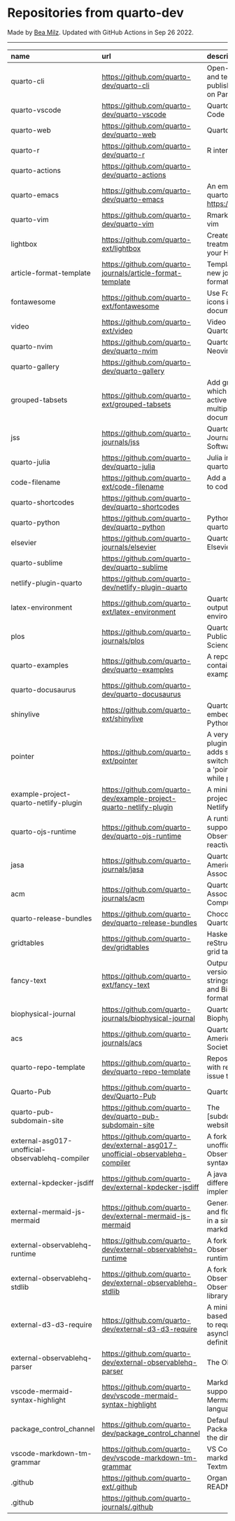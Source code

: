 # Repositories from quarto-dev
Made by [Bea Milz](https://twitter.com/beamilz).
Updated with GitHub Actions in Sep 26 2022.
<hr> 

|name                                             |url                                                                            |description                                                                                                                       | stars| forks| open_issues|
|:------------------------------------------------|:------------------------------------------------------------------------------|:---------------------------------------------------------------------------------------------------------------------------------|-----:|-----:|-----------:|
|quarto-cli                                       |https://github.com/quarto-dev/quarto-cli                                       |Open-source scientific and technical publishing system built on Pandoc.                                                           |  1258|    99|         403|
|quarto-vscode                                    |https://github.com/quarto-dev/quarto-vscode                                    |Quarto extension for VS Code                                                                                                      |    94|     7|          28|
|quarto-web                                       |https://github.com/quarto-dev/quarto-web                                       |Quarto website                                                                                                                    |    90|   180|          33|
|quarto-r                                         |https://github.com/quarto-dev/quarto-r                                         |R interface to quarto-cli                                                                                                         |    85|     9|          34|
|quarto-actions                                   |https://github.com/quarto-dev/quarto-actions                                   |                                                                                                                                  |    51|    16|          18|
|quarto-emacs                                     |https://github.com/quarto-dev/quarto-emacs                                     |An emacs mode for quarto: https://quarto.org                                                                                      |    46|     6|           2|
|quarto-vim                                       |https://github.com/quarto-dev/quarto-vim                                       |Rmarkdown support for vim                                                                                                         |    42|    10|           7|
|lightbox                                         |https://github.com/quarto-ext/lightbox                                         |Create lightbox treatments for images in your HTML documents.                                                                     |    29|     2|           5|
|article-format-template                          |https://github.com/quarto-journals/article-format-template                     |Template for creating a new journal article format for Quarto                                                                     |    24|     2|           6|
|fontawesome                                      |https://github.com/quarto-ext/fontawesome                                      |Use Font Awesome icons in HTML and PDF documents.                                                                                 |    23|     5|           7|
|video                                            |https://github.com/quarto-ext/video                                            |Video Extension for Quarto                                                                                                        |    17|     0|           2|
|quarto-nvim                                      |https://github.com/quarto-dev/quarto-nvim                                      |Quarto mode for Neovim                                                                                                            |    16|     0|           2|
|quarto-gallery                                   |https://github.com/quarto-dev/quarto-gallery                                   |                                                                                                                                  |    15|    11|           0|
|grouped-tabsets                                  |https://github.com/quarto-ext/grouped-tabsets                                  |Add grouped tabsets, which remember the active tab across multiple HTML documents.                                                |    12|     2|           1|
|jss                                              |https://github.com/quarto-journals/jss                                         |Quarto template for the Journal of Statistical Software                                                                           |    11|     2|           3|
|quarto-julia                                     |https://github.com/quarto-dev/quarto-julia                                     |Julia interface to quarto-cli                                                                                                     |    10|     0|           5|
|code-filename                                    |https://github.com/quarto-ext/code-filename                                    |Add a filename header to code blocks                                                                                              |    10|     0|           3|
|quarto-shortcodes                                |https://github.com/quarto-dev/quarto-shortcodes                                |                                                                                                                                  |     8|     1|           2|
|quarto-python                                    |https://github.com/quarto-dev/quarto-python                                    |Python interface to quarto-cli                                                                                                    |     7|     0|           0|
|elsevier                                         |https://github.com/quarto-journals/elsevier                                    |Quarto template for Elsevier Journals                                                                                             |     7|     2|           3|
|quarto-sublime                                   |https://github.com/quarto-dev/quarto-sublime                                   |                                                                                                                                  |     6|     1|           1|
|netlify-plugin-quarto                            |https://github.com/quarto-dev/netlify-plugin-quarto                            |                                                                                                                                  |     5|     0|           2|
|latex-environment                                |https://github.com/quarto-ext/latex-environment                                |Quarto extension to output custom LaTeX environments.                                                                             |     5|     3|           0|
|plos                                             |https://github.com/quarto-journals/plos                                        |Quarto template for Public Library of Science                                                                                     |     5|     1|           9|
|quarto-examples                                  |https://github.com/quarto-dev/quarto-examples                                  |A repository of self-contained quarto examples                                                                                    |     4|     0|           0|
|quarto-docusaurus                                |https://github.com/quarto-dev/quarto-docusaurus                                |                                                                                                                                  |     4|     0|           1|
|shinylive                                        |https://github.com/quarto-ext/shinylive                                        |Quarto extension to embed Shinylive for Python applications                                                                       |     4|     0|           0|
|pointer                                          |https://github.com/quarto-ext/pointer                                          |A very simple RevealJS plugin extension that adds support for switching the cursor to a 'pointer' style element while presenting. |     3|     1|           0|
|example-project-quarto-netlify-plugin            |https://github.com/quarto-dev/example-project-quarto-netlify-plugin            |A minimal Quarto project using Quarto's Netlify plugin                                                                            |     2|     0|           0|
|quarto-ojs-runtime                               |https://github.com/quarto-dev/quarto-ojs-runtime                               |A runtime for quarto's support of ObservableHQ's reactive Javascript                                                              |     2|     0|           0|
|jasa                                             |https://github.com/quarto-journals/jasa                                        |Quarto template for the American Statistical Association Journals                                                                 |     2|     0|           0|
|acm                                              |https://github.com/quarto-journals/acm                                         |Quarto template for the Association of Computing Machinery                                                                        |     2|     2|           5|
|quarto-release-bundles                           |https://github.com/quarto-dev/quarto-release-bundles                           |Chocolatey package for Quarto                                                                                                     |     1|     0|           1|
|gridtables                                       |https://github.com/quarto-dev/gridtables                                       |Haskell parser for reStructuredText-style grid tables.                                                                            |     1|     0|           4|
|fancy-text                                       |https://github.com/quarto-ext/fancy-text                                       |Output nicely formatted versions of fancy strings such as LaTeX and BibTeX in multiple formats.                                   |     1|     0|           0|
|biophysical-journal                              |https://github.com/quarto-journals/biophysical-journal                         |Quarto template for Biophysical journal                                                                                           |     1|     0|           0|
|acs                                              |https://github.com/quarto-journals/acs                                         |Quarto template for the American Chemical Society                                                                                 |     1|     0|           0|
|quarto-repo-template                             |https://github.com/quarto-dev/quarto-repo-template                             |Repository template with readme styling, issue templates, etc                                                                     |     0|     0|           0|
|Quarto-Pub                                       |https://github.com/quarto-dev/Quarto-Pub                                       |Quarto Pub                                                                                                                        |     0|     0|           2|
|quarto-pub-subdomain-site                        |https://github.com/quarto-dev/quarto-pub-subdomain-site                        |The [subdomain].quarto.pub website                                                                                                |     0|     0|           0|
|external-asg017-unofficial-observablehq-compiler |https://github.com/quarto-dev/external-asg017-unofficial-observablehq-compiler |A fork of @asg017's unofficial compiler for Observable notebook syntax                                                            |     0|     0|           0|
|external-kpdecker-jsdiff                         |https://github.com/quarto-dev/external-kpdecker-jsdiff                         |A javascript text differencing implementation.                                                                                    |     0|     0|           0|
|external-mermaid-js-mermaid                      |https://github.com/quarto-dev/external-mermaid-js-mermaid                      |Generation of diagram and flowchart from text in a similar manner as markdown                                                     |     0|     0|           0|
|external-observablehq-runtime                    |https://github.com/quarto-dev/external-observablehq-runtime                    |A fork of the Observable dataflow runtime.                                                                                        |     0|     0|           0|
|external-observablehq-stdlib                     |https://github.com/quarto-dev/external-observablehq-stdlib                     |A fork of ObservableHQ's Observable standard library.                                                                             |     0|     0|           0|
|external-d3-d3-require                           |https://github.com/quarto-dev/external-d3-d3-require                           |A minimal, promise-based implementation to require asynchronous module definitions.                                               |     0|     0|           0|
|external-observablehq-parser                     |https://github.com/quarto-dev/external-observablehq-parser                     |The Observable parser.                                                                                                            |     0|     0|           0|
|vscode-mermaid-syntax-highlight                  |https://github.com/quarto-dev/vscode-mermaid-syntax-highlight                  |Markdown syntax support for the Mermaid charting language                                                                         |     0|     0|           0|
|package_control_channel                          |https://github.com/quarto-dev/package_control_channel                          |Default channel file for Package Control. Follow the directions at:                                                               |     0|     0|           0|
|vscode-markdown-tm-grammar                       |https://github.com/quarto-dev/vscode-markdown-tm-grammar                       |VS Code built-in markdown extension's Textmate grammar                                                                            |     0|     0|           0|
|.github                                          |https://github.com/quarto-ext/.github                                          |Organization profile README source                                                                                                |     0|     0|           0|
|.github                                          |https://github.com/quarto-journals/.github                                     |                                                                                                                                  |     0|     0|           1|
